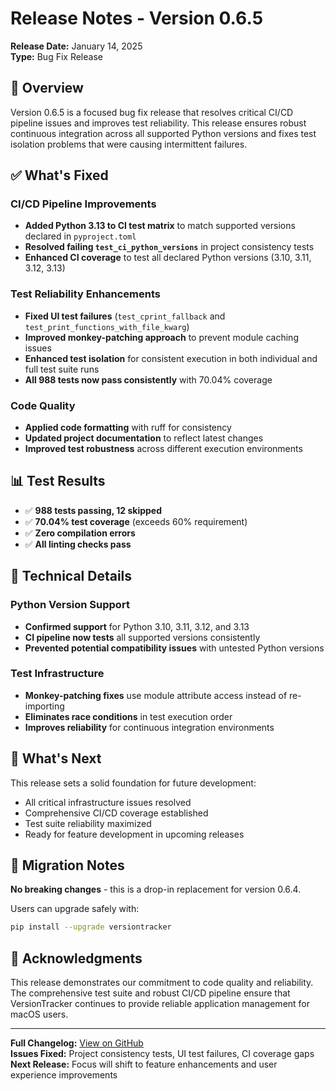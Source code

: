 # Release Notes - Version 0.6.5

**Release Date:** January 14, 2025  
**Type:** Bug Fix Release  

## 🎯 Overview

Version 0.6.5 is a focused bug fix release that resolves critical CI/CD pipeline issues and improves test reliability. This release ensures robust continuous integration across all supported Python versions and fixes test isolation problems that were causing intermittent failures.

## ✅ What's Fixed

### CI/CD Pipeline Improvements
- **Added Python 3.13 to CI test matrix** to match supported versions declared in `pyproject.toml`
- **Resolved failing `test_ci_python_versions`** in project consistency tests
- **Enhanced CI coverage** to test all declared Python versions (3.10, 3.11, 3.12, 3.13)

### Test Reliability Enhancements
- **Fixed UI test failures** (`test_cprint_fallback` and `test_print_functions_with_file_kwarg`)
- **Improved monkey-patching approach** to prevent module caching issues
- **Enhanced test isolation** for consistent execution in both individual and full test suite runs
- **All 988 tests now pass consistently** with 70.04% coverage

### Code Quality
- **Applied code formatting** with ruff for consistency
- **Updated project documentation** to reflect latest changes
- **Improved test robustness** across different execution environments

## 📊 Test Results

- ✅ **988 tests passing, 12 skipped**
- ✅ **70.04% test coverage** (exceeds 60% requirement)
- ✅ **Zero compilation errors**
- ✅ **All linting checks pass**

## 🔧 Technical Details

### Python Version Support
- **Confirmed support** for Python 3.10, 3.11, 3.12, and 3.13
- **CI pipeline now tests** all supported versions consistently
- **Prevented potential compatibility issues** with untested Python versions

### Test Infrastructure
- **Monkey-patching fixes** use module attribute access instead of re-importing
- **Eliminates race conditions** in test execution order
- **Improves reliability** for continuous integration environments

## 🚀 What's Next

This release sets a solid foundation for future development:
- All critical infrastructure issues resolved
- Comprehensive CI/CD coverage established
- Test suite reliability maximized
- Ready for feature development in upcoming releases

## 📝 Migration Notes

**No breaking changes** - this is a drop-in replacement for version 0.6.4.

Users can upgrade safely with:
```bash
pip install --upgrade versiontracker
```

## 🎉 Acknowledgments

This release demonstrates our commitment to code quality and reliability. The comprehensive test suite and robust CI/CD pipeline ensure that VersionTracker continues to provide reliable application management for macOS users.

---

**Full Changelog:** [View on GitHub](https://github.com/docdyhr/versiontracker/blob/master/CHANGELOG.md)  
**Issues Fixed:** Project consistency tests, UI test failures, CI coverage gaps  
**Next Release:** Focus will shift to feature enhancements and user experience improvements